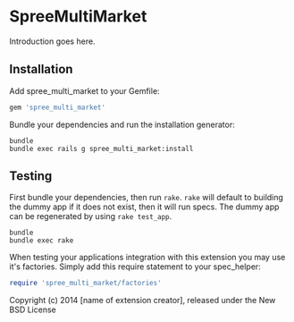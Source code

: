 SpreeMultiMarket
================

Introduction goes here.

Installation
------------

Add spree_multi_market to your Gemfile:

```ruby
gem 'spree_multi_market'
```

Bundle your dependencies and run the installation generator:

```shell
bundle
bundle exec rails g spree_multi_market:install
```

Testing
-------

First bundle your dependencies, then run `rake`. `rake` will default to building the dummy app if it does not exist, then it will run specs. The dummy app can be regenerated by using `rake test_app`.

```shell
bundle
bundle exec rake
```

When testing your applications integration with this extension you may use it's factories.
Simply add this require statement to your spec_helper:

```ruby
require 'spree_multi_market/factories'
```

Copyright (c) 2014 [name of extension creator], released under the New BSD License
